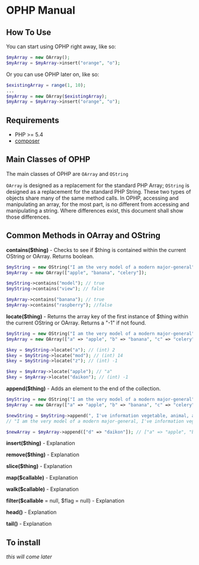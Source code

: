 # OPHP Manual

## How To Use
You can start using OPHP right away, like so:

```php
$myArray = new OArray();
$myArray = $myArray->insert("orange", "o");
```

Or you can use OPHP later on, like so:

```php
$existingArray = range(1, 10);
...
$myArray = new OArray($existingArray);
$myArray = $myArray->insert("orange", "o");
```

## Requirements
* PHP >= 5.4
* [composer](http://getcomposer.org)

## Main Classes of OPHP
The main classes of OPHP are `OArray` and `OString`

`OArray` is designed as a replacement for the standard PHP Array; `OString` is designed as a replacement for the standard PHP String. These two types of objects share many of the same method calls. In OPHP, accessing and manipulating an array, for the most part, is no different from accessing and manipulating a string. Where differences exist, this document shall show those differences.

## Common Methods in OArray and OString

**contains($thing)** - Checks to see if $thing is contained within the current OString or OArray. Returns boolean.

```php
$myString = new OString("I am the very model of a modern major-general");
$myArray = new OArray(["apple", "banana", "celery"]);

$myString->contains("model"); // true
$myString->contains("view"); // false

$myArray->contains("banana"); // true
$myArray->contains("raspberry"); //false
```

**locate($thing)** - Returns the array key of the first instance of $thing within the current OString or OArray. Returns a "-1" if not found.

```php
$myString = new OString("I am the very model of a modern major-general");
$myArray = new OArray(["a" => "apple", "b" => "banana", "c" => "celery"]);

$key = $myString->locate("a"); // (int) 2
$key = $myString->locate("mod"); // (int) 14
$key = $myString->locate("z"); // (int) -1

$key = $myArray->locate("apple"); // "a"
$key = $myArray->locate("daikon"); // (int) -1
```

**append($thing)** - Adds an element to the end of the collection.

```php
$myString = new OString("I am the very model of a modern major-general");
$myArray = new OArray(["a" => "apple", "b" => "banana", "c" => "celery"]);

$newString = $myString->append(", I've information vegetable, animal, and mineral");
// "I am the very model of a modern major-general, I've information vegetable, animal, and mineral"

$newArray = $myArray->append(["d" => "daikon"]); // ["a" => "apple", "b" => "banana", "c" => "celery", ["d" => "daikon"]]
```

**insert($thing)** - Explanation

**remove($thing)** - Explanation

**slice($thing)** - Explanation

**map($callable)** - Explanation

**walk($callable)** - Explanation

**filter($callable** = null, $flag = null) - Explanation

**head()** - Explanation

**tail()** - Explanation

## To install
*this will come later*
